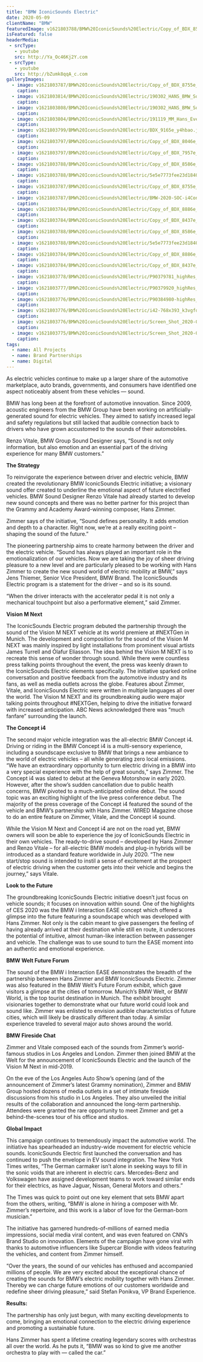```yaml
---
title: "BMW IconicSounds Electric"
date: 2020-05-09
clientName: "BMW"
featuredImage: v1621803788/BMW%20IconicSounds%20Electric/Copy_of_BDX_8586e_nw0s3n.jpg
isFeatured: false
headerMedia:
 - srcType:
   - youtube
   src: http://Ya_Oc46Kj2Y.com
 - srcType:
   - youtube
   src: http://bZumk8qqA_c.com
galleryImages:
  - image: v1621803787/BMW%20IconicSounds%20Electric/Copy_of_BDX_8755e_fpx1dd.jpg
    caption: 
  - image: v1621803814/BMW%20IconicSounds%20Electric/190302_HANS_BMW_Sound-8077_xxshrn.jpg
    caption: 
  - image: v1621803808/BMW%20IconicSounds%20Electric/190302_HANS_BMW_Sound-8107_lunc2i.jpg
    caption: 
  - image: v1621803804/BMW%20IconicSounds%20Electric/191119_MM_Hans_Event-2807_gemt0m.jpg
    caption: 
  - image: v1621803799/BMW%20IconicSounds%20Electric/BDX_9165e_y4hbao.jpg
    caption: 
  - image: v1621803797/BMW%20IconicSounds%20Electric/Copy_of_BDX_8046e_ddfut6.jpg
    caption: 
  - image: v1621803797/BMW%20IconicSounds%20Electric/Copy_of_BDX_7957e_q0ijdg.jpg
    caption: 
  - image: v1621803788/BMW%20IconicSounds%20Electric/Copy_of_BDX_8586e_nw0s3n.jpg
    caption: 
  - image: v1621803788/BMW%20IconicSounds%20Electric/5e5e7773fee23d1840346b5c-1024x724_zid6m7.jpg
    caption: 
  - image: v1621803787/BMW%20IconicSounds%20Electric/Copy_of_BDX_8755e_fpx1dd.jpg
    caption: 
  - image: v1621803787/BMW%20IconicSounds%20Electric/BMW-2020-SOC-i4Concept-Design-02.jpg.bmwimg.xlarge_sttnnu.jpg
    caption: 
  - image: v1621803784/BMW%20IconicSounds%20Electric/Copy_of_BDX_8886e_cfwlrw.jpg
    caption: 
  - image: v1621803784/BMW%20IconicSounds%20Electric/Copy_of_BDX_8437e_hob9zb.jpg
    caption: 
  - image: v1621803788/BMW%20IconicSounds%20Electric/Copy_of_BDX_8586e_nw0s3n.jpg
    caption: 
  - image: v1621803788/BMW%20IconicSounds%20Electric/5e5e7773fee23d1840346b5c-1024x724_zid6m7.jpg
    caption: 
  - image: v1621803784/BMW%20IconicSounds%20Electric/Copy_of_BDX_8886e_cfwlrw.jpg
    caption: 
  - image: v1621803784/BMW%20IconicSounds%20Electric/Copy_of_BDX_8437e_hob9zb.jpg
    caption: 
  - image: v1621803778/BMW%20IconicSounds%20Electric/P90379781_highRes_bmw-i-interaction-ea_2_nrm3vz.jpg
    caption: 
  - image: v1621803777/BMW%20IconicSounds%20Electric/P90379920_highRes_bmw-i-interaction-ea_2_qf8rzg.jpg
    caption: 
  - image: v1621803776/BMW%20IconicSounds%20Electric/P90384980-highRes_ei593u.jpg
    caption: 
  - image: v1621803776/BMW%20IconicSounds%20Electric/i42-768x393_k3vgfd.png
    caption: 
  - image: v1621803776/BMW%20IconicSounds%20Electric/Screen_Shot_2020-05-19_at_2.06.41_PM_q5efiq.png
    caption: 
  - image: v1621803775/BMW%20IconicSounds%20Electric/Screen_Shot_2020-05-19_at_2.07.38_PM_m4ekhu.png
    caption: 
tags:
  - name: All Projects
  - name: Brand Partnerships
  - name: Digital
---
```

As electric vehicles continue to make up a larger share of the automotive marketplace, auto brands, governments, and consumers have identified one aspect noticeably absent from these vehicles — sound. 

BMW has long been at the forefront of automotive innovation. Since 2009, acoustic engineers from the BMW Group have been working on artificially-generated sound for electric vehicles. They aimed to satisfy increased legal and safety regulations but still lacked that audible connection back to drivers who have grown accustomed to the sounds of their automobiles. 

Renzo Vitale, BMW Group Sound Designer says, “Sound is not only information, but also emotion and an essential part of the driving experience for many BMW customers.”

**The Strategy**

To reinvigorate the experience between driver and electric vehicle, BMW created the revolutionary BMW IconicSounds Electric initiative; a visionary sound offer created to underline the emotional aspect of future electrified vehicles. BMW Sound Designer Renzo Vitale had already started to develop new sound concepts and there was no better partner for this project than the Grammy and Academy Award-winning composer, Hans Zimmer. 

Zimmer says of the initiative, “Sound defines personality. It adds emotion and depth to a character. Right now, we’re at a really exciting point – shaping the sound of the future.” 

The pioneering partnership aims to create harmony between the driver and the electric vehicle. “Sound has always played an important role in the emotionalization of our vehicles. Now we are taking the joy of sheer driving pleasure to a new level and are particularly pleased to be working with Hans Zimmer to create the new sound world of electric mobility at BMW,” says Jens Thiemer, Senior Vice President, BMW Brand. The IconicSounds Electric program is a statement for the driver – and so is its sound. 

“When the driver interacts with the accelerator pedal it is not only a mechanical touchpoint but also a performative element,” said Zimmer. 

**Vision M Next**

The IconicSounds Electric program debuted the partnership through the sound of the Vision M NEXT vehicle at its world premiere at #NEXTGen in Munich. The development and composition for the sound of the Vision M NEXT was mainly inspired by light installations from prominent visual artists James Turrell and Ólafur Elíasson. The idea behind the Vision M NEXT is to recreate this sense of wonder through sound. While there were countless press talking points throughout the event, the press was keenly drawn to the IconicSounds Electric elements specifically. The initiative sparked online conversation and positive feedback from the automotive industry and its fans, as well as media outlets across the globe. Features about Zimmer, Vitale, and IconicSounds Electric were written in multiple languages all over the world. The Vision M NEXT and its groundbreaking audio were major talking points throughout #NEXTGen, helping to drive the initiative forward with increased anticipation. ABC News acknowledged there was “much fanfare” surrounding the launch. 

**The Concept i4**

The second major vehicle integration was the all-electric BMW Concept i4. Driving or riding in the BMW Concept i4 is a multi-sensory experience, including a soundscape exclusive to BMW that brings a new ambiance to the world of electric vehicles – all while generating zero local emissions. “We have an extraordinary opportunity to turn electric driving in a BMW into a very special experience with the help of great sounds,” says Zimmer. The Concept i4 was slated to debut at the Geneva Motorshow in early 2020. However, after the show’s sudden cancellation due to public health concerns, BMW pivoted to a much-anticipated online debut. The sound topic was an exciting highlight of the live press conference debut. The majority of the press coverage of the Concept i4 featured the sound of the vehicle and BMW’s partnership with Hans Zimmer. WIRED Magazine chose to do an entire feature on Zimmer, Vitale, and the Concept i4 sound. 

While the Vision M Next and Concept i4 are not on the road yet, BMW owners will soon be able to experience the joy of IconicSounds Electric in their own vehicles. The ready-to-drive sound – developed by Hans Zimmer and Renzo Vitale – for all-electric BMW models and plug-in hybrids will be introduced as a standard feature worldwide in July 2020. “The new start/stop sound is intended to instil a sense of excitement at the prospect of electric driving when the customer gets into their vehicle and begins the journey,” says Vitale. 

**Look to the Future**

The groundbreaking IconicSounds Electric initiative doesn’t just focus on vehicle sounds; it focuses on innovation within sound. One of the highlights of CES 2020 was the BMW i Interaction EASE concept which offered a glimpse into the future featuring a soundscape which was developed with Hans Zimmer. Not only is the cabin meant to give passengers the feeling of having already arrived at their destination while still en route, it underscores the potential of intuitive, almost human-like interaction between passenger and vehicle. The challenge was to use sound to turn the EASE moment into an authentic and emotional experience. 

**BMW Welt Future Forum**

The sound of the BMW i Interaction EASE demonstrates the breadth of the partnership between Hans Zimmer and BMW IconicSounds Electric. Zimmer was also featured in the BMW Welt’s Future Forum exhibit, which gave visitors a glimpse at the cities of tomorrow. Munich’s BMW Welt, or BMW World, is the top tourist destination in Munich. The exhibit brought visionaries together to demonstrate what our future world could look and sound like. Zimmer was enlisted to envision audible characteristics of future cities, which will likely be drastically different than today. A similar experience traveled to several major auto shows around the world.

**BMW Fireside Chat**

Zimmer and Vitale composed each of the sounds from Zimmer’s world-famous studios in Los Angeles and London. Zimmer then joined BMW at the Welt for the announcement of IconicSounds Electric and the launch of the Vision M Next in mid-2019. 

On the eve of the Los Angeles Auto Show’s opening (and of the announcement of Zimmer’s latest Grammy nomination), Zimmer and BMW Group hosted dozens of media outlets in a set of intimate fireside discussions from his studio in Los Angeles. They also unveiled the initial results of the collaboration and announced the long-term partnership. Attendees were granted the rare opportunity to meet Zimmer and get a behind-the-scenes tour of his office and studios. 

**Global Impact**

This campaign continues to tremendously impact the automotive world. The initiative has spearheaded an industry-wide movement for electric vehicle sounds. IconicSounds Electric first launched the conversation and has continued to push the envelope in EV sound integration. The New York Times writes, “The German carmaker isn’t alone in seeking ways to fill in the sonic voids that are inherent in electric cars. Mercedes-Benz and Volkswagen have assigned development teams to work toward similar ends for their electrics, as have Jaguar, Nissan, General Motors and others.”

The Times was quick to point out one key element that sets BMW apart from the others, writing, “BMW is alone in hiring a composer with Mr. Zimmer’s repertoire, and this work is a labor of love for the German-born musician.”

The initiative has garnered hundreds-of-millions of earned media impressions, social media viral content, and was even featured on CNN’s Brand Studio on innovation. Elements of the campaign have gone viral with thanks to automotive influencers like Supercar Blondie with videos featuring the vehicles, and content from Zimmer himself. 

“Over the years, the sound of our vehicles has enthused and accompanied millions of people. We are very excited about the exceptional chance of creating the sounds for BMW’s electric mobility together with Hans Zimmer. Thereby we can charge future emotions of our customers worldwide and redefine sheer driving pleasure,” said Stefan Ponikva, VP Brand Experience.

**Results:**

The partnership has only just begun, with many exciting developments to come, bringing an emotional connection to the electric driving experience and promoting a sustainable future. 

Hans Zimmer has spent a lifetime creating legendary scores with orchestras all over the world. As he puts it, “BMW was so kind to give me another orchestra to play with — called the car.”



